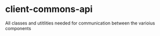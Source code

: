 # client-commons-api
All classes and utitlities needed for communication between the varioius components
